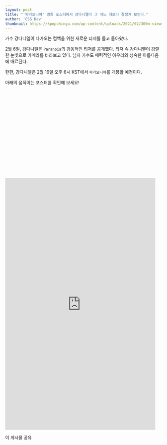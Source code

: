 ```yaml
---
layout: post
title: "'파라오니아' 영화 포스터에서 강다니엘이 그 어느 때보다 잘생겨 보인다."
author: 'CSS Dev'
thumbnail: https://kpopchingu.com/wp-content/uploads/2021/02/300m-views-18-890x512.png
---
```



가수 강다니엘이 다가오는 컴백을 위한 새로운 티저를 들고 돌아왔다.

2월 6일, 강다니엘은 `Paranoia`의 감동적인 티저를 공개했다. 티저 속 강다니엘이 강렬한 눈빛으로 카메라를 바라보고 있다. 남자 가수도 매력적인 아우라와 성숙한 아름다움에 매료된다.

한편, 강다니엘은 2월 16일 오후 6시 KST에서 `파라오니아`를 개봉할 예정이다.

아래의 움직이는 포스터를 확인해 보세요!


<div class="video_wrapper" style="padding-top: 56.25%;">
    <iframe id="twitter-widget-0" scrolling="no" frameborder="0" allowtransparency="true" allowfullscreen="true" class="" style="position: static; visibility: visible; width: 483px; height: 809px; display: block; flex-grow: 1;" title="Twitter Tweet" src="https://platform.twitter.com/embed/index.html?dnt=false&amp;embedId=twitter-widget-0&amp;frame=false&amp;hideCard=false&amp;hideThread=false&amp;id=1357614952094302209&amp;lang=en&amp;origin=https%3A%2F%2Fkpopchingu.com%2F2021%2F02%2F05%2Fkang-daniel-looks-more-handsome-than-ever-in-paranoia-moving-poster%2F&amp;theme=light&amp;widgetsVersion=ed20a2b%3A1601588405575&amp;width=550px" data-tweet-id="1357614952094302209"></iframe>
</div>


이 게시물 공유